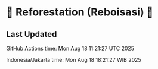 
# 🌳 Reforestation (Reboisasi) 🌲

## Last Updated

GitHub Actions time: Mon Aug 18 11:21:27 UTC 2025

Indonesia/Jakarta time: Mon Aug 18 18:21:27 WIB 2025
